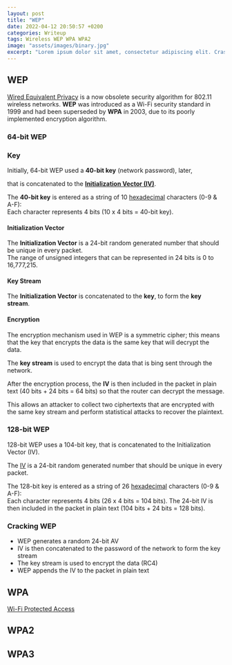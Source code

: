 ```yaml
---
layout: post
title: "WEP"
date: 2022-04-12 20:50:57 +0200
categories: Writeup
tags: Wireless WEP WPA WPA2
image: "assets/images/binary.jpg"
excerpt: "Lorem ipsum dolor sit amet, consectetur adipiscing elit. Cras nulla nisi, gravida eget lacus sed, feugiat rhoncus lectus. Maecenas condimentum rutrum dolor, ut ultrices risus tempor vel. Mauris sed iaculis elit, id efficitur nulla. Morbi vitae purus et eros venenatis hendrerit quis non nibh. Suspendisse est turpis, ultricies et ipsum et, semper tincidunt ex. Phasellus accumsan enim nec arcu mollis ultricies. Suspendisse congue mi diam, ut auctor turpis faucibus ut."
---
```


## WEP

[Wired Equivalent Privacy](https://en.wikipedia.org/wiki/Wired_Equivalent_Privacy) is a now obsolete security algorithm for 802.11 wireless networks.
**WEP** was introduced as a Wi-Fi security standard in 1999 and had been superseded by **WPA** in 2003, due to its poorly implemented encryption algorithm.

### 64-bit WEP

### Key

Initially, 64-bit WEP used a **40-bit key** (network password), later, 

that is concatenated to the **[Initialization Vector (IV)](https://en.wikipedia.org/wiki/Initialization_vector)**.

The **40-bit key** is entered as a string of 10 [hexadecimal](https://en.wikipedia.org/wiki/Hexadecimal) characters (0-9 & A-F):<br>
Each character represents 4 bits (10 x 4 bits = 40-bit key).

#### Initialization Vector

The **Initialization Vector** is a 24-bit random generated number that should be unique in every packet.<br>
The range of unsigned integers that can be represented in 24 bits is 0 to 16,777,215.

#### Key Stream

The **Initialization Vector** is concatenated to the **key**, to form the **key stream**.

#### Encryption

The encryption mechanism used in WEP is a symmetric cipher; this means that the key that encrypts the data is the same key that will decrypt the data.

The **key stream** is used to encrypt the data that is bing sent through the network.

After the encryption process, the **IV** is then included in the packet in plain text (40 bits + 24 bits = 64 bits) so that the router can decrypt the message.

This allows an attacker to collect two ciphertexts that are encrypted with the same key stream and perform statistical attacks to recover the plaintext.

### 128-bit WEP

128-bit WEP uses a 104-bit key, that is concatenated to the Initialization Vector (IV).

The [IV](https://en.wikipedia.org/wiki/Initialization_vector) is a 24-bit random generated number that should be unique in every packet.

The 128-bit key is entered as a string of 26 [hexadecimal](https://en.wikipedia.org/wiki/Hexadecimal) characters (0-9 & A-F):<br>
Each character represents 4 bits (26 x 4 bits = 104 bits).
The 24-bit IV is then included in the packet in plain text (104 bits + 24 bits = 128 bits).<br>

### Cracking WEP

- WEP generates a random 24-bit AV
- IV is then concatenated to the password of the network to form the key stream
- The key stream is used to encrypt the data (RC4)
- WEP appends the IV to the packet in plain text

## WPA

[Wi-Fi Protected Access](https://en.wikipedia.org/wiki/Wi-Fi_Protected_Access)

## WPA2

## WPA3